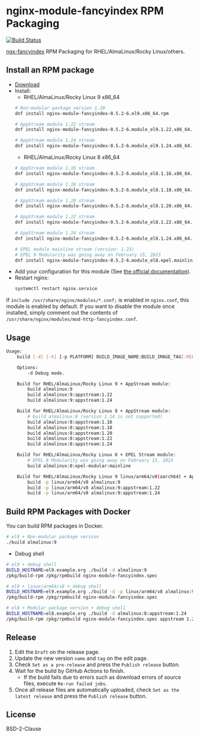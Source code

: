 # nginx-module-fancyindex RPM Packaging

[![Build Status](https://github.com/jfut/nginx-module-fancyindex-rpm/workflows/test/badge.svg?branch=master)](https://github.com/jfut/nginx-module-fancyindex-rpm/actions?query=workflow%3Atest)

[ngx-fancyindex](https://github.com/aperezdc/ngx-fancyindex) RPM Packaging for RHEL/AlmaLinux/Rocky Linux/others.

## Install an RPM package

- [Download](https://github.com/jfut/nginx-module-fancyindex-rpm/releases)
- Install:
    - RHEL/AlmaLinux/Rocky Linux 9 x86_64
    ```bash
    # Non-modular package version 1.20
    dnf install nginx-module-fancyindex-0.5.2-6.el9.x86_64.rpm
    
    # AppStream module 1.22 stream
    dnf install nginx-module-fancyindex-0.5.2-6.module_el9.1.22.x86_64.rpm
    
    # AppStream module 1.24 stream
    dnf install nginx-module-fancyindex-0.5.2-6.module_el9.1.24.x86_64.rpm
    ```
    - RHEL/AlmaLinux/Rocky Linux 8 x86_64
    ```bash
    # AppStream module 1.16 stream
    dnf install nginx-module-fancyindex-0.5.2-6.module_el8.1.16.x86_64.rpm
    
    # AppStream module 1.18 stream
    dnf install nginx-module-fancyindex-0.5.2-6.module_el8.1.18.x86_64.rpm
    
    # AppStream module 1.20 stream
    dnf install nginx-module-fancyindex-0.5.2-6.module_el8.1.20.x86_64.rpm
    
    # AppStream module 1.22 stream
    dnf install nginx-module-fancyindex-0.5.2-6.module_el8.1.22.x86_64.rpm
    
    # AppStream module 1.24 stream
    dnf install nginx-module-fancyindex-0.5.2-6.module_el8.1.24.x86_64.rpm
    
    # EPEL module mainline stream (version: 1.23)
    # EPEL 8 Modularity was going away on February 15, 2023
    dnf install nginx-module-fancyindex-0.5.2-6.module_el8.epel.mainline.x86_64.rpm
    ```
- Add your configuration for this module (See [the official documentation](https://github.com/aperezdc/ngx-fancyindex)).
- Restart nginx:
    ```bash
    systemctl restart nginx.service
    ```

If `include /usr/share/nginx/modules/*.conf;` is enabled in `nginx.conf`, this module is enabled by default. If you want to disable the module once installed, simply comment out the contents of `/usr/share/nginx/modules/mod-http-fancyindex.conf`.

## Usage

```bash
Usage:
    build [-d] [-h] [-p PLATFORM] BUILD_IMAGE_NAME:BUILD_IMAGE_TAG[:REPOSITORY][:MODULE_VERSION]

    Options:
        -d Debug mode.

    Build for RHEL/AlmaLinux/Rocky Linux 9 + AppStream module:
        build almalinux:9
        build almalinux:9:appstream:1.22
        build almalinux:9:appstream:1.24

    Build for RHEL/AlmaLinux/Rocky Linux 8 + AppStream module:
        # build almalinux:8 (version 1.14 is not supported)
        build almalinux:8:appstream:1.16
        build almalinux:8:appstream:1.18
        build almalinux:8:appstream:1.20
        build almalinux:8:appstream:1.22
        build almalinux:8:appstream:1.24

    Build for RHEL/AlmaLinux/Rocky Linux 8 + EPEL Stream module:
        # EPEL 8 Modularity was going away on February 15, 2023
        build almalinux:8:epel-modular:mainline

    Build for RHEL/AlmaLinux/Rocky Linux 9 linux/arm64/v8(aarch64) + AppStream module:
        build -p linux/arm64/v8 almalinux:9
        build -p linux/arm64/v8 almalinux:9:appstream:1.22
        build -p linux/arm64/v8 almalinux:9:appstream:1.24
```

## Build RPM Packages with Docker

You can build RPM packages in Docker.

```bash
# el9 + Non-modular package version
./build almalinux:9
```

- Debug shell

```bash
# el9 + debug shell
BUILD_HOSTNAME=el9.example.org ./build -d almalinux:9
/pkg/build-rpm /pkg/rpmbuild nginx-module-fancyindex.spec

# el9 + linux/arm64/v8 + debug shell
BUILD_HOSTNAME=el9.example.org ./build -d -p linux/arm64/v8 almalinux:9
/pkg/build-rpm /pkg/rpmbuild nginx-module-fancyindex.spec

# el8 + Modular package version + debug shell
BUILD_HOSTNAME=el8.example.org ./build -d almalinux:8:appstream:1.24
/pkg/build-rpm /pkg/rpmbuild nginx-module-fancyindex.spec appstream 1.24
```

## Release

1. Edit the `Draft` on the release page.
2. Update the new version `name` and `tag` on the edit page.
3. Check `Set as a pre-release` and press the `Publish release` button.
4. Wait for the build by GitHub Actions to finish.
    - If the build fails due to errors such as download errors of source files, execute `Re-run failed jobs`.
5. Once all release files are automatically uploaded, check `Set as the latest release` and press the `Publish release` button.

## License

BSD-2-Clause
